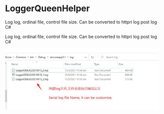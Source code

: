 # LoggerQueenHelper
Log log, ordinal file, control file size. Can be converted to httpri log post log C#


Log log, ordinal file, control file size. Can be converted to httpri log post log C#

![image](https://github.com/lawtatfaitony/LoggerQueenHelper/blob/main/AA.jpg?raw=true)

